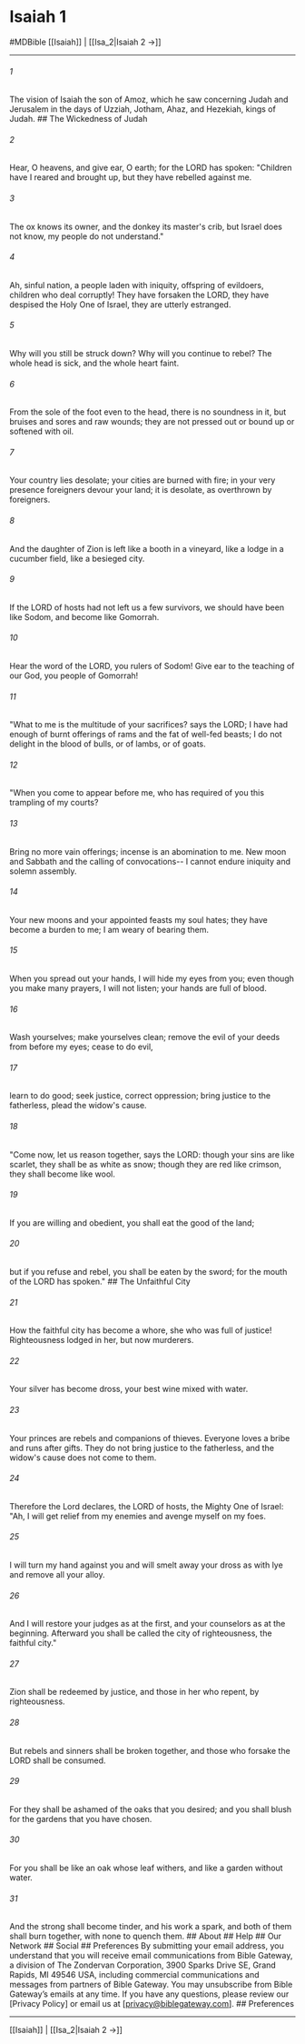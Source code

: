 # Isaiah 1
#MDBible
[[Isaiah]] | [[Isa_2|Isaiah 2 →]]

***


###### 1 
The vision of Isaiah the son of Amoz, which he saw concerning Judah and Jerusalem in the days of Uzziah, Jotham, Ahaz, and Hezekiah, kings of Judah. ## The Wickedness of Judah 

###### 2 
Hear, O heavens, and give ear, O earth; for the LORD has spoken: "Children have I reared and brought up, but they have rebelled against me. 

###### 3 
The ox knows its owner, and the donkey its master's crib, but Israel does not know, my people do not understand." 

###### 4 
Ah, sinful nation, a people laden with iniquity, offspring of evildoers, children who deal corruptly! They have forsaken the LORD, they have despised the Holy One of Israel, they are utterly estranged. 

###### 5 
Why will you still be struck down? Why will you continue to rebel? The whole head is sick, and the whole heart faint. 

###### 6 
From the sole of the foot even to the head, there is no soundness in it, but bruises and sores and raw wounds; they are not pressed out or bound up or softened with oil. 

###### 7 
Your country lies desolate; your cities are burned with fire; in your very presence foreigners devour your land; it is desolate, as overthrown by foreigners. 

###### 8 
And the daughter of Zion is left like a booth in a vineyard, like a lodge in a cucumber field, like a besieged city. 

###### 9 
If the LORD of hosts had not left us a few survivors, we should have been like Sodom, and become like Gomorrah. 

###### 10 
Hear the word of the LORD, you rulers of Sodom! Give ear to the teaching of our God, you people of Gomorrah! 

###### 11 
"What to me is the multitude of your sacrifices? says the LORD; I have had enough of burnt offerings of rams and the fat of well-fed beasts; I do not delight in the blood of bulls, or of lambs, or of goats. 

###### 12 
"When you come to appear before me, who has required of you this trampling of my courts? 

###### 13 
Bring no more vain offerings; incense is an abomination to me. New moon and Sabbath and the calling of convocations-- I cannot endure iniquity and solemn assembly. 

###### 14 
Your new moons and your appointed feasts my soul hates; they have become a burden to me; I am weary of bearing them. 

###### 15 
When you spread out your hands, I will hide my eyes from you; even though you make many prayers, I will not listen; your hands are full of blood. 

###### 16 
Wash yourselves; make yourselves clean; remove the evil of your deeds from before my eyes; cease to do evil, 

###### 17 
learn to do good; seek justice, correct oppression; bring justice to the fatherless, plead the widow's cause. 

###### 18 
"Come now, let us reason together, says the LORD: though your sins are like scarlet, they shall be as white as snow; though they are red like crimson, they shall become like wool. 

###### 19 
If you are willing and obedient, you shall eat the good of the land; 

###### 20 
but if you refuse and rebel, you shall be eaten by the sword; for the mouth of the LORD has spoken." ## The Unfaithful City 

###### 21 
How the faithful city has become a whore, she who was full of justice! Righteousness lodged in her, but now murderers. 

###### 22 
Your silver has become dross, your best wine mixed with water. 

###### 23 
Your princes are rebels and companions of thieves. Everyone loves a bribe and runs after gifts. They do not bring justice to the fatherless, and the widow's cause does not come to them. 

###### 24 
Therefore the Lord declares, the LORD of hosts, the Mighty One of Israel: "Ah, I will get relief from my enemies and avenge myself on my foes. 

###### 25 
I will turn my hand against you and will smelt away your dross as with lye and remove all your alloy. 

###### 26 
And I will restore your judges as at the first, and your counselors as at the beginning. Afterward you shall be called the city of righteousness, the faithful city." 

###### 27 
Zion shall be redeemed by justice, and those in her who repent, by righteousness. 

###### 28 
But rebels and sinners shall be broken together, and those who forsake the LORD shall be consumed. 

###### 29 
For they shall be ashamed of the oaks that you desired; and you shall blush for the gardens that you have chosen. 

###### 30 
For you shall be like an oak whose leaf withers, and like a garden without water. 

###### 31 
And the strong shall become tinder, and his work a spark, and both of them shall burn together, with none to quench them. ## About ## Help ## Our Network ## Social ## Preferences By submitting your email address, you understand that you will receive email communications from Bible Gateway, a division of The Zondervan Corporation, 3900 Sparks Drive SE, Grand Rapids, MI 49546 USA, including commercial communications and messages from partners of Bible Gateway. You may unsubscribe from Bible Gateway&rsquo;s emails at any time. If you have any questions, please review our [Privacy Policy] or email us at [privacy@biblegateway.com]. ## Preferences

***

[[Isaiah]] | [[Isa_2|Isaiah 2 →]]
